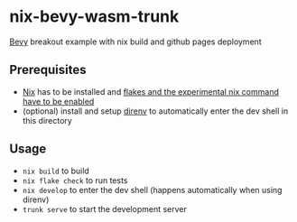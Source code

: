 # nix-bevy-wasm-trunk

[Bevy](https://github.com/bevyengine/bevy) breakout example with nix build and github pages deployment

## Prerequisites

- [Nix](https://github.com/NixOS/nix) has to be installed and
  [flakes and the experimental nix command have to be enabled](https://nixos.wiki/wiki/Flakes#Enable_flakes)
- (optional) install and setup [direnv](https://direnv.net/) to automatically enter the dev shell in this directory

## Usage

- `nix build` to build
- `nix flake check` to run tests
- `nix develop` to enter the dev shell (happens automatically when using direnv)
- `trunk serve` to start the development server

